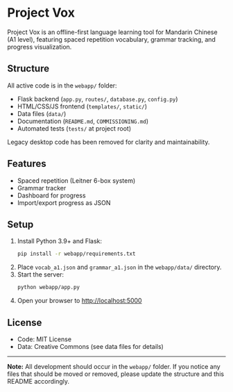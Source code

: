 # Project Vox

Project Vox is an offline-first language learning tool for Mandarin Chinese (A1 level), featuring spaced repetition vocabulary, grammar tracking, and progress visualization.

## Structure

All active code is in the `webapp/` folder:
- Flask backend (`app.py`, `routes/`, `database.py`, `config.py`)
- HTML/CSS/JS frontend (`templates/`, `static/`)
- Data files (`data/`)
- Documentation (`README.md`, `COMMISSIONING.md`)
- Automated tests (`tests/` at project root)

Legacy desktop code has been removed for clarity and maintainability.

## Features
- Spaced repetition (Leitner 6-box system)
- Grammar tracker
- Dashboard for progress
- Import/export progress as JSON

## Setup
1. Install Python 3.9+ and Flask:
   ```bash
   pip install -r webapp/requirements.txt
   ```
2. Place `vocab_a1.json` and `grammar_a1.json` in the `webapp/data/` directory.
3. Start the server:
   ```bash
   python webapp/app.py
   ```
4. Open your browser to [http://localhost:5000](http://localhost:5000)

## License
- Code: MIT License
- Data: Creative Commons (see data files for details)

---

**Note:** All development should occur in the `webapp/` folder. If you notice any files that should be moved or removed, please update the structure and this README accordingly.